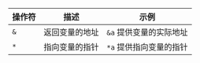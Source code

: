 | 操作符 | 描述           | 示例                    |
| ----- | -------------- | ----------------------- |
| `&`    | 返回变量的地址 | `&a` 提供变量的实际地址 |
| `*`    | 指向变量的指针 | `*a` 提供指向变量的指针 |
